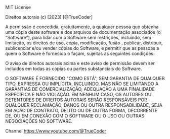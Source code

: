 MIT License

Direitos autorais (c) [2023] [@TrueCoder]

A permissão é concedida, gratuitamente, a qualquer pessoa que obtenha uma cópia deste software e dos arquivos de documentação associados (o "Software"), para lidar com o Software sem restrições, incluindo, sem limitação, os direitos de uso, cópia, modificação, fusão , publicar, distribuir, sublicenciar e/ou vender cópias do Software, e permitir que as pessoas a quem o Software é fornecido o façam, sujeitas às seguintes condições:

O aviso de direitos autorais acima e este aviso de permissão devem ser incluídos em todas as cópias ou partes substanciais do Software.

O SOFTWARE É FORNECIDO "COMO ESTÁ", SEM GARANTIA DE QUALQUER TIPO, EXPRESSA OU IMPLÍCITA, INCLUINDO, MAS NÃO SE LIMITANDO A GARANTIAS DE COMERCIALIZAÇÃO, ADEQUAÇÃO A UMA FINALIDADE ESPECÍFICA E NÃO VIOLAÇÃO. EM NENHUM CASO, OS AUTORES OU DETENTORES DE DIREITOS AUTORAIS SERÃO RESPONSÁVEIS POR QUALQUER RECLAMAÇÃO, DANOS OU OUTRA RESPONSABILIDADE, SEJA EM AÇÃO DE CONTRATO, DELITO OU DE OUTRA FORMA, DECORRENTE DE, OU EM CONEXÃO COM O SOFTWARE OU O USO OU OUTRAS NEGOCIAÇÕES NO SOFTWARE.

Channel https://www.youtube.com/@TrueCoder